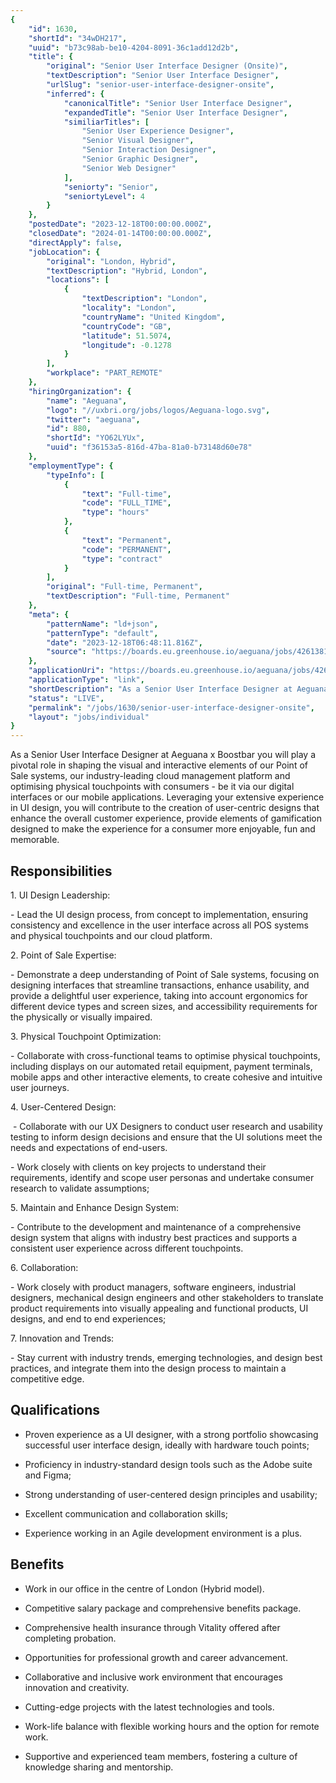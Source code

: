 ```yaml
---
{
	"id": 1630,
	"shortId": "34wDH217",
	"uuid": "b73c98ab-be10-4204-8091-36c1add12d2b",
	"title": {
		"original": "Senior User Interface Designer (Onsite)",
		"textDescription": "Senior User Interface Designer",
		"urlSlug": "senior-user-interface-designer-onsite",
		"inferred": {
			"canonicalTitle": "Senior User Interface Designer",
			"expandedTitle": "Senior User Interface Designer",
			"similiarTitles": [
				"Senior User Experience Designer",
				"Senior Visual Designer",
				"Senior Interaction Designer",
				"Senior Graphic Designer",
				"Senior Web Designer"
			],
			"seniorty": "Senior",
			"seniortyLevel": 4
		}
	},
	"postedDate": "2023-12-18T00:00:00.000Z",
	"closedDate": "2024-01-14T00:00:00.000Z",
	"directApply": false,
	"jobLocation": {
		"original": "London, Hybrid",
		"textDescription": "Hybrid, London",
		"locations": [
			{
				"textDescription": "London",
				"locality": "London",
				"countryName": "United Kingdom",
				"countryCode": "GB",
				"latitude": 51.5074,
				"longitude": -0.1278
			}
		],
		"workplace": "PART_REMOTE"
	},
	"hiringOrganization": {
		"name": "Aeguana",
		"logo": "//uxbri.org/jobs/logos/Aeguana-logo.svg",
		"twitter": "aeguana",
		"id": 880,
		"shortId": "YO62LYUx",
		"uuid": "f36153a5-816d-47ba-81a0-b73148d60e78"
	},
	"employmentType": {
		"typeInfo": [
			{
				"text": "Full-time",
				"code": "FULL_TIME",
				"type": "hours"
			},
			{
				"text": "Permanent",
				"code": "PERMANENT",
				"type": "contract"
			}
		],
		"original": "Full-time, Permanent",
		"textDescription": "Full-time, Permanent"
	},
	"meta": {
		"patternName": "ld+json",
		"patternType": "default",
		"date": "2023-12-18T06:48:11.816Z",
		"source": "https://boards.eu.greenhouse.io/aeguana/jobs/4261381101"
	},
	"applicationUri": "https://boards.eu.greenhouse.io/aeguana/jobs/4261381101",
	"applicationType": "link",
	"shortDescription": "As a Senior User Interface Designer at Aeguana x Boostbar you will play a pivotal role in shaping the visual and interactive elements of our Point of Sale systems, our industry-leading- cloud",
	"status": "LIVE",
	"permalink": "/jobs/1630/senior-user-interface-designer-onsite",
	"layout": "jobs/individual"
}
---
```

<p>As a Senior User Interface Designer at Aeguana x Boostbar you will play a pivotal role in shaping the visual and interactive elements of our Point of Sale systems, our industry-leading cloud management platform and optimising physical touchpoints with consumers - be it via our digital interfaces or our mobile applications. Leveraging your extensive experience in UI design, you will contribute to the creation of user-centric designs that enhance the overall customer experience, provide elements of gamification designed to make the experience for a consumer more enjoyable, fun and memorable.</p><h2>Responsibilities</h2><p>1. UI Design Leadership:</p><p>- Lead the UI design process, from concept to implementation, ensuring consistency and excellence in the user interface across all POS systems and physical touchpoints and our cloud platform.</p><p>2. Point of Sale Expertise:</p><p>- Demonstrate a deep understanding of Point of Sale systems, focusing on designing interfaces that streamline transactions, enhance usability, and provide a delightful user experience, taking into account ergonomics for different device types and screen sizes, and accessibility requirements for the physically or visually impaired.</p><p>3. Physical Touchpoint Optimization:</p><p>- Collaborate with cross-functional teams to optimise physical touchpoints, including displays on our automated retail equipment, payment terminals, mobile apps and other interactive elements, to create cohesive and intuitive user journeys.</p><p>4. User-Centered Design:</p><p>&nbsp;- Collaborate with our UX Designers to conduct user research and usability testing to inform design decisions and ensure that the UI solutions meet the needs and expectations of end-users.</p><p>- Work closely with clients on key projects to understand their requirements, identify and scope user personas and undertake consumer research to validate assumptions;</p><p>5. Maintain and Enhance Design System:</p><p>- Contribute to the development and maintenance of a comprehensive design system that aligns with industry best practices and supports a consistent user experience across different touchpoints.</p><p>6. Collaboration:</p><p>- Work closely with product managers, software engineers, industrial designers, mechanical design engineers and other stakeholders to translate product requirements into visually appealing and functional products, UI designs, and end to end experiences;</p><p>7. Innovation and Trends:</p><p>- Stay current with industry trends, emerging technologies, and design best practices, and integrate them into the design process to maintain a competitive edge.</p><h2>Qualifications</h2><ul><li><p>Proven experience as a UI designer, with a strong portfolio showcasing successful user interface design, ideally with hardware touch points;</p></li><li><p>Proficiency in industry-standard design tools such as the Adobe suite and Figma;</p></li><li><p>Strong understanding of user-centered design principles and usability;</p></li><li><p>Excellent communication and collaboration skills;</p></li><li><p>Experience working in an Agile development environment is a plus.</p></li></ul><h2>Benefits</h2><ul><li><p>Work in our office in the centre of London (Hybrid model).</p></li><li><p>Competitive salary package and comprehensive benefits package.</p></li><li><p>Comprehensive health insurance through Vitality offered after completing probation.</p></li><li><p>Opportunities for professional growth and career advancement.</p></li><li><p>Collaborative and inclusive work environment that encourages innovation and creativity.</p></li><li><p>Cutting-edge projects with the latest technologies and tools.</p></li><li><p>Work-life balance with flexible working hours and the option for remote work.</p></li><li><p>Supportive and experienced team members, fostering a culture of knowledge sharing and mentorship.</p></li></ul>
